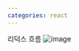 ```yaml
---
categories: react
---
```


리덕스 흐름
![image](https://user-images.githubusercontent.com/24698057/158577975-2e72643a-b7ee-4a8d-9082-1cf1439df8e4.png)

